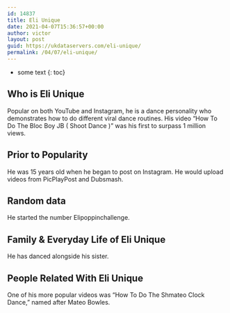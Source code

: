```yaml
---
id: 14837
title: Eli Unique
date: 2021-04-07T15:36:57+00:00
author: victor
layout: post
guid: https://ukdataservers.com/eli-unique/
permalink: /04/07/eli-unique/
---
```


* some text
{: toc}


## Who is Eli Unique



Popular on both YouTube and Instagram, he is a dance personality who demonstrates how to do different viral dance routines. His video &#8220;How To Do The Bloc Boy JB ( Shoot Dance )&#8221; was his first to surpass 1 million views. 

                
                
                
## Prior to Popularity



He was 15 years old when he began to post on Instagram. He would upload videos from PicPlayPost and Dubsmash. 

                
                
                
## Random data



He started the number Elipoppinchallenge. 

                
                
                
## Family & Everyday Life of Eli Unique



He has danced alongside his sister. 

                
                
                
## People Related With Eli Unique



One of his more popular videos was &#8220;How To Do The Shmateo Clock Dance,&#8221; named after Mateo Bowles. 

                
              
            
          
          
          